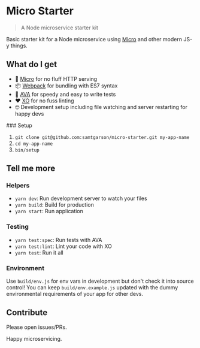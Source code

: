# Micro Starter
> A Node microservice starter kit

Basic starter kit for a Node microservice using [Micro](https://github.com/zeit/micro) and other modern JS-y things.

## What do I get

- 🔷 [Micro](https://github.com/zeit/micro) for no fluff HTTP serving
- 📦 [Webpack](https://webpack.github.io/) for bundling with ES7 syntax
- 🚀 [AVA](https://github.com/avajs/ava) for speedy and easy to write tests
- ❤️ [XO](https://github.com/sindresorhus/xo) for no fuss linting
- 🤓 Development setup including file watching and server restarting for happy devs

### Setup

1. `git clone git@github.com:samtgarson/micro-starter.git my-app-name`
2. `cd my-app-name`
3. `bin/setup`

## Tell me more

### Helpers

- `yarn dev`: Run development server to watch your files
- `yarn build`: Build for production
- `yarn start`: Run application

### Testing

- `yarn test:spec`: Run tests with AVA
- `yarn test:lint`: Lint your code with XO
- `yarn test`: Run it all

### Environment

Use `build/env.js` for env vars in development but don't check it into source control! You can keep `build/env.example.js` updated with the dummy environmental requirements of your app for other devs.

## Contribute

Please open issues/PRs.

Happy microservicing.
